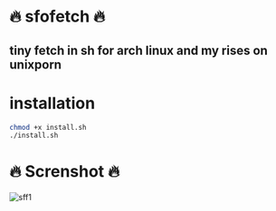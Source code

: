 # :fire: sfofetch :fire:
## tiny fetch in sh for arch linux and my rises on unixporn
# installation
```bash
chmod +x install.sh
./install.sh
```
# :fire: Screnshot :fire:
![sff1](https://cdn.discordapp.com/attachments/955362477137362954/957446229833449542/2022-03-27_04-06.png?raw=true)
